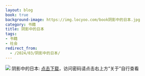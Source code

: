 ```yaml
---
layout: blog
book: true
background-image: https://img.locyoo.com/book阴影中的日本.jpg
category: 书籍
title: 阴影中的日本
tags:
- 书籍
- 社会
redirect_from:
  - /2024/03/阴影中的日本/
---
```

![](https://img.locyoo.com/book阴影中的日本.jpg)
阴影中的日本: <a name = "ref1" href="https://089m.com/f/50983618-1272781229-1586c8?p=3619">点击下载</a>，访问密码请点击右上方“关于”自行查看